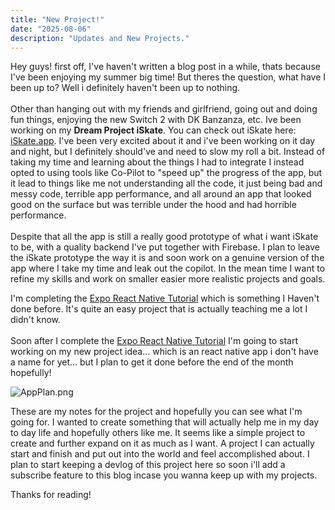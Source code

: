 ```yaml
---
title: "New Project!"
date: "2025-08-06"
description: "Updates and New Projects."
---
```


Hey guys! first off, I've haven't written a blog post in a while, thats because I've been enjoying my summer big time! But theres the question, what have I been up to? Well i definitely haven't been up to nothing. 
<br/><br/>
Other than hanging out with my friends and girlfriend, going out and doing fun things, enjoying the new Switch 2 with DK Banzanza, etc. Ive been working on my **Dream Project iSkate**. You can check out iSkate here: [iSkate.app](https://iskate.app). I've been very excited about it and i've been working on it day and night, but I definitely should've and need to slow my roll a bit. Instead of taking my time and learning about the things I had to integrate I instead opted to using tools like Co-Pilot to "speed up" the progress of the app, but it lead to things like me not understanding all the code, it just being bad and messy code, terrible app performance, and all around an app that looked good on the surface but was terrible under the hood and had horrible performance.
<br/><br/>
Despite that all the app is still a really good prototype of what i want iSkate to be, with a quality backend I've put together with Firebase. I plan to leave the iSkate prototype the way it is and soon work on a genuine version of the app where I take my time and leak out the copilot. In the mean time I want to refine my skills and work on smaller easier more realistic projects and goals.

I'm completing the [Expo React Native Tutorial](https://docs.expo.dev/tutorial/introduction/) which is something I Haven't done before. It's quite an easy project that is actually teaching me a lot I didn't know.
<br/><br/>
Soon after I complete the [Expo React Native Tutorial](https://docs.expo.dev/tutorial/introduction/) I'm going to start working on my new project idea... which is an react native app i don't have a name for yet... but I plan to get it done before the end of the month hopefully!

![AppPlan.png](/images/blog-images/StrctureAppPlanning.png)

These are my notes for the project and hopefully you can see what I'm going for. I wanted to create something that will actually help me in my day to day life and hopefully others like me. It seems like a simple project to create and further expand on it as much as I want. A project I can actually start and finish and put out into the world and feel accomplished about. I plan to start keeping a devlog of this project here so soon i'll add a subscribe feature to this blog incase you wanna keep up with my projects. 

Thanks for reading!